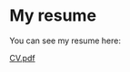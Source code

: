 # My resume

You can see my resume here:

[CV.pdf](https://github.com/er888kh/resume/blob/main/cv.pdf)
